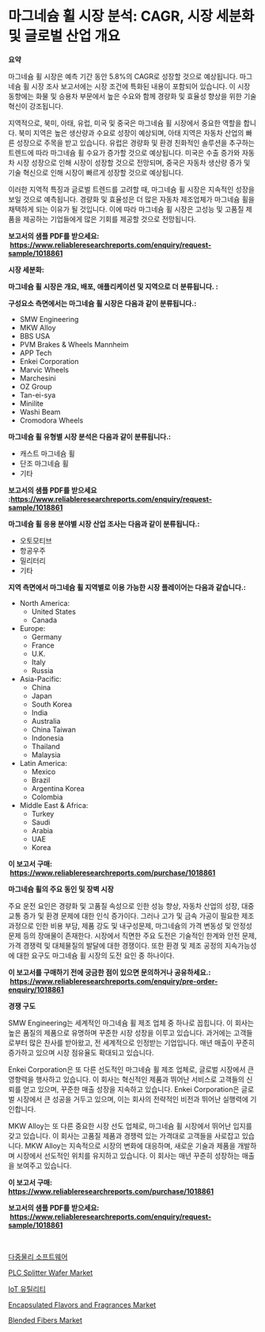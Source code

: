 <p><h1>마그네슘 휠 시장 분석: CAGR, 시장 세분화 및 글로벌 산업 개요</h1></p><p><strong>요약</strong></p>
<p><p>마그네슘 휠 시장은 예측 기간 동안 5.8%의 CAGR로 성장할 것으로 예상됩니다. 마그네슘 휠 시장 조사 보고서에는 시장 조건에 특화된 내용이 포함되어 있습니다. 이 시장 동향에는 화물 및 승용차 부문에서 높은 수요와 함께 경량화 및 효율성 향상을 위한 기술 혁신이 강조됩니다. </p><p>지역적으로, 북미, 아태, 유럽, 미국 및 중국은 마그네슘 휠 시장에서 중요한 역할을 합니다. 북미 지역은 높은 생산량과 수요로 성장이 예상되며, 아태 지역은 자동차 산업의 빠른 성장으로 주목을 받고 있습니다. 유럽은 경량화 및 환경 친화적인 솔루션을 추구하는 트렌드에 따라 마그네슘 휠 수요가 증가할 것으로 예상됩니다. 미국은 수출 증가와 자동차 시장 성장으로 인해 시장이 성장할 것으로 전망되며, 중국은 자동차 생산량 증가 및 기술 혁신으로 인해 시장이 빠르게 성장할 것으로 예상됩니다.</p><p>이러한 지역적 특징과 글로벌 트렌드를 고려할 때, 마그네슘 휠 시장은 지속적인 성장을 보일 것으로 예측됩니다. 경량화 및 효율성은 더 많은 자동차 제조업체가 마그네슘 휠을 채택하게 되는 이유가 될 것입니다. 이에 따라 마그네슘 휠 시장은 고성능 및 고품질 제품을 제공하는 기업들에게 많은 기회를 제공할 것으로 전망됩니다.</p></p>
<p><strong>보고서의 샘플 PDF를 받으세요: &nbsp;<a href="https://www.reliableresearchreports.com/enquiry/request-sample/1018861">https://www.reliableresearchreports.com/enquiry/request-sample/1018861</a></strong></p>
<p><strong>시장 세분화:</strong></p>
<p><strong> 마그네슘 휠 시장은 개요, 배포, 애플리케이션 및 지역으로 더 분류됩니다. :</strong></p>
<p><strong>구성요소 측면에서는 마그네슘 휠 시장은 다음과 같이 분류됩니다.:</strong></p>
<p><ul><li>SMW Engineering</li><li>MKW Alloy</li><li>BBS USA</li><li>PVM Brakes & Wheels Mannheim</li><li>APP Tech</li><li>Enkei Corporation</li><li>Marvic Wheels</li><li>Marchesini</li><li>OZ Group</li><li>Tan-ei-sya</li><li>Minilite</li><li>Washi Beam</li><li>Cromodora Wheels</li></ul></p>
<p><strong> 마그네슘 휠 유형별 시장 분석은 다음과 같이 분류됩니다.:</strong></p>
<p><ul><li>캐스트 마그네슘 휠</li><li>단조 마그네슘 휠</li><li>기타</li></ul></p>
<p><strong>보고서의 샘플 PDF를 받으세요 :<a href="https://www.reliableresearchreports.com/enquiry/request-sample/1018861">https://www.reliableresearchreports.com/enquiry/request-sample/1018861</a></strong></p>
<p><strong> 마그네슘 휠 응용 분야별 시장 산업 조사는 다음과 같이 분류됩니다.:</strong></p>
<p><ul><li>오토모티브</li><li>항공우주</li><li>밀리터리</li><li>기타</li></ul></p>
<p><strong>지역 측면에서 마그네슘 휠 지역별로 이용 가능한 시장 플레이어는 다음과 같습니다.:</strong></p>
<p><ul>
    <li>
        North America:
        <ul>
            <li>United States</li>
            <li>Canada</li>
        </ul>
    </li>
    <li>
        Europe:
        <ul>
            <li>Germany</li>
            <li>France</li>
            <li>U.K.</li>
            <li>Italy</li>
            <li>Russia</li>
        </ul>
    </li>
    <li>
        Asia-Pacific:
        <ul>
            <li>China</li>
            <li>Japan</li>
            <li>South Korea</li>
            <li>India</li>
            <li>Australia</li>
            <li>China Taiwan</li>
            <li>Indonesia</li>
            <li>Thailand</li>
            <li>Malaysia</li>
        </ul>
    </li>
    <li>
        Latin America:
        <ul>
            <li>Mexico</li>
            <li>Brazil</li>
            <li>Argentina Korea</li>
            <li>Colombia</li>
        </ul>
    </li>
    <li>
        Middle East & Africa:
        <ul>
            <li>Turkey</li>
            <li>Saudi</li>
            <li>Arabia</li>
            <li>UAE</li>
            <li>Korea</li>
        </ul>
    </li>
    </ul></p>
<p><strong>이 보고서 구매: &nbsp;<a href="https://www.reliableresearchreports.com/purchase/1018861">https://www.reliableresearchreports.com/purchase/1018861</a></strong></p>
<p><strong>마그네슘 휠의 주요 동인 및 장벽 시장</strong></p>
<p><p>주요 운전 요인은 경량화 및 고품질 속성으로 인한 성능 향상, 자동차 산업의 성장, 대중교통 증가 및 환경 문제에 대한 인식 증가이다. 그러나 고가 및 금속 가공이 필요한 제조과정으로 인한 비용 부담, 제품 강도 및 내구성문제, 마그네슘의 가격 변동성 및 안정성 문제 등의 장애물이 존재한다. 시장에서 직면한 주요 도전은 기술적인 한계와 안전 문제, 가격 경쟁력 및 대체물질의 발달에 대한 경쟁이다. 또한 환경 및 제조 공정의 지속가능성에 대한 요구도 마그네슘 휠 시장의 도전 요인 중 하나이다.</p></p>
<p><strong>이 보고서를 구매하기 전에 궁금한 점이 있으면 문의하거나 공유하세요.: &nbsp;<a href="https://www.reliableresearchreports.com/enquiry/pre-order-enquiry/1018861">https://www.reliableresearchreports.com/enquiry/pre-order-enquiry/1018861</a></strong></p>
<p><strong>경쟁 구도</strong></p>
<p><p>SMW Engineering는 세계적인 마그네슘 휠 제조 업체 중 하나로 꼽힙니다. 이 회사는 높은 품질의 제품으로 유명하며 꾸준한 시장 성장을 이루고 있습니다. 과거에는 고객들로부터 많은 찬사를 받아왔고, 전 세계적으로 인정받는 기업입니다. 매년 매출이 꾸준히 증가하고 있으며 시장 점유율도 확대되고 있습니다.</p><p>Enkei Corporation은 또 다른 선도적인 마그네슘 휠 제조 업체로, 글로벌 시장에서 큰 영향력을 행사하고 있습니다. 이 회사는 혁신적인 제품과 뛰어난 서비스로 고객들의 신뢰를 얻고 있으며, 꾸준한 매출 성장을 지속하고 있습니다. Enkei Corporation은 글로벌 시장에서 큰 성공을 거두고 있으며, 이는 회사의 전략적인 비전과 뛰어난 실행력에 기인합니다.</p><p>MKW Alloy는 또 다른 중요한 시장 선도 업체로, 마그네슘 휠 시장에서 뛰어난 입지를 갖고 있습니다. 이 회사는 고품질 제품과 경쟁력 있는 가격대로 고객들을 사로잡고 있습니다. MKW Alloy는 지속적으로 시장의 변화에 대응하며, 새로운 기술과 제품을 개발하며 시장에서 선도적인 위치를 유지하고 있습니다. 이 회사는 매년 꾸준히 성장하는 매출을 보여주고 있습니다.</p></p>
<p><strong>이 보고서 구매: &nbsp; <a href="https://www.reliableresearchreports.com/purchase/1018861">https://www.reliableresearchreports.com/purchase/1018861</a></strong></p>
<p><strong>보고서의 샘플 PDF를 받으세요: &nbsp;<a href="https://www.reliableresearchreports.com/enquiry/request-sample/1018861">https://www.reliableresearchreports.com/enquiry/request-sample/1018861</a></strong><strong></strong></p>
<p>&nbsp;</p>
<p><p><a href="https://medium.com/@dinty11332244/multiphysics-software-%EC%8B%9C%EC%9E%A5-%EA%B7%9C%EB%AA%A8-cagr-trends-2024-2030-7b88eba19526">다중물리 소프트웨어</a></p><p><a href="https://github.com/Sherrillcrooksxa8i18ucf2m/Market-Research-Report-List-1/blob/main/plc-splitter-wafer-market.md">PLC Splitter Wafer Market</a></p><p><a href="https://github.com/bunxhcci35271755/Market-Research-Report-List-1/blob/main/420443311560.md">IoT 유틸리티</a></p><p><a href="https://summer-dogwood-3e9.notion.site/Encapsulated-Flavors-and-Fragrances-Market-Analysis-and-Market-Size-Global-Industry-Overview-Marke-f1fd870ad2aa46da9bb3501c9e049ad9">Encapsulated Flavors and Fragrances Market</a></p><p><a href="https://lydian-appliance-61d.notion.site/Blended-Fibers-Market-Insights-Market-Players-and-Forecast-Till-2031-95d7a8a6f8314d57ac575b411716a4b0">Blended Fibers Market</a></p></p>